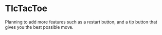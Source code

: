 # TIcTacToe
Planning to add more features such as a restart button, and a tip button that gives you the best possible move.

